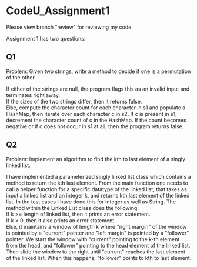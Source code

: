 # CodeU_Assignment1
Please view branch "review" for reviewing my code

Assignment 1 has two questions:
## Q1
Problem: Given two strings, write a method to decide if one is a permutation of the other. 

If either of the strings are null, the program flags this as an invalid input and terminates right away.  
If the sizes of the two strings differ, then it returns false.  
Else, compute the character count for each character in s1 and populate a HashMap, then iterate over each character c in s2. If c is present in s1, decrement the character count of c in the HashMap. If the count becomes negative or if c does not occur in s1 at all, then the program returns false.

## Q2 
Problem: Implement an algorithm to find the kth to last element of a singly linked list.

I have implemented a parameterized singly linked list class which contains a method to return the kth last element. From the main function one needs to call a helper function for a specific datatype of the linked list, that takes as input a linked list and an integer k, and returns kth last element of the linked list. In the test cases I have done this for Integer as well as String. The method within the Linked List class does the following:  
If k >= length of linked list, then it prints an error statement.  
If k < 0, then it also prints an error statement.  
Else, it maintains a window of length k where "right margin" of the window is pointed by a "current" pointer and "left margin" is pointed by a "follower" pointer. We start the window with "current" pointing to the k-th element from the head, and "follower" pointing to the head element of the linked list. Then slide the window to the right until "current" reaches the last element of the linked list. When this happens, "follower" points to kth to last element.
